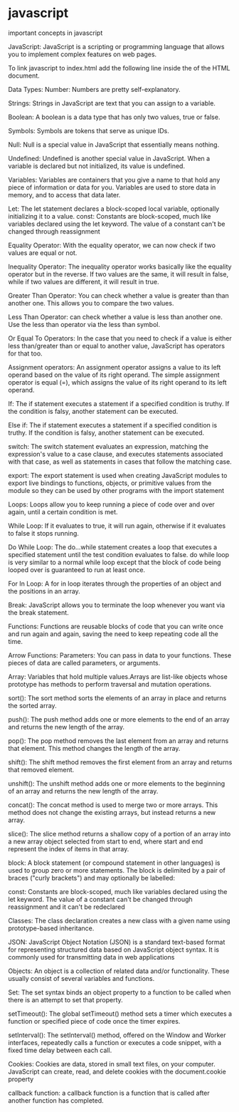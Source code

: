 # javascript
important concepts in javascript 

JavaScript: JavaScript is a scripting or programming language that allows you to implement complex features on web pages.

To link javascript to index.html add the following line inside the <body> of the HTML document.
<script src="main.js"></script>

Data Types:
Number: Numbers are pretty self-explanatory. 

Strings: Strings in JavaScript are text that you can assign to a variable. 

Boolean: A boolean is a data type that has only two values, true or false. 

Symbols: Symbols are tokens that serve as unique IDs.

Null: Null is a special value in JavaScript that essentially means nothing. 

Undefined: Undefined is another special value in JavaScript. When a variable is declared but not initialized, its value is undefined.

Variables: Variables are containers that you give a name to that hold any piece of information or data for you. Variables are used to store data in memory, and to access that data later.

Let: The let statement declares a block-scoped local variable, optionally initializing it to a value.
const: Constants are block-scoped, much like variables declared using the let keyword. The value of a constant can't be changed through reassignment

Equality Operator: With the equality operator, we can now check if two values are equal or not.

Inequality Operator: The inequality operator works basically like the equality operator but in the reverse. If two values are the same, it will result in false, while if two values are different, it will result in true.

Greater Than Operator: You can check whether a value is greater than than another one. This allows you to compare the two values.

Less Than Operator:  can check whether a value is less than another one. Use the less than operator via the less than symbol.

Or Equal To Operators: In the case that you need to check if a value is either less than/greater than or equal to another value, JavaScript has operators for that too.

Assignment operators: An assignment operator assigns a value to its left operand based on the value of its right operand. The simple assignment operator is equal (=), which assigns the value of its right operand to its left operand. 

If: The if statement executes a statement if a specified condition is truthy. If the condition is falsy, another statement can be executed. 

Else if: The if statement executes a statement if a specified condition is truthy. If the condition is falsy, another statement can be executed. 

switch: The switch statement evaluates an expression, matching the expression's value to a case clause, and executes statements associated with that case, as well as statements in cases that follow the matching case. 

export: The export statement is used when creating JavaScript modules to export live bindings to functions, objects, or primitive values from the module so they can be used by other programs with the import statement

Loops: Loops allow you to keep running a piece of code over and over again, until a certain condition is met.
 
While Loop: If it evaluates to true, it will run again, otherwise if it evaluates to false it stops running.

Do While Loop: The do...while statement creates a loop that executes a specified statement until the test condition evaluates to false. do while loop is very similar to a normal while loop except that the block of code being looped over is guaranteed to run at least once.

For In Loop: A for in loop iterates through the properties of an object and the positions in an array.

Break: JavaScript allows you to terminate the loop whenever you want via the break statement.

Functions: Functions are reusable blocks of code that you can write once and run again and again, saving the need to keep repeating code all the time.

Arrow Functions:
Parameters: You can pass in data to your functions. These pieces of data are called parameters, or arguments.

Array: Variables that hold multiple values.Arrays are list-like objects whose prototype has methods to perform traversal and mutation operations. 

sort(): The sort method sorts the elements of an array in place and returns the sorted array.

push(): The push method adds one or more elements to the end of an array and returns the new length of the array. 

pop(): The pop method removes the last element from an array and returns that element. This method changes the length of the array. 
 
shift(): The shift method removes the first element from an array and returns that removed element.
 
unshift(): The unshift method adds one or more elements to the beginning of an array and returns the new length of the array. 

concat(): The concat method is used to merge two or more arrays. This method does not change the existing arrays, but instead returns a new array. 
 
slice(): The slice method returns a shallow copy of a portion of an array into a new array object selected from start to end, where start and end represent the index of items in that array.

block: A block statement (or compound statement in other languages) is used to group zero or more statements. The block is delimited by a pair of braces ("curly brackets") and may optionally be labelled:

const: Constants are block-scoped, much like variables declared using the let keyword. The value of a constant can't be changed through reassignment and it can't be redeclared 

Classes: The class declaration creates a new class with a given name using prototype-based inheritance. 

JSON: JavaScript Object Notation (JSON) is a standard text-based format for representing structured data based on JavaScript object syntax. It is commonly used for transmitting data in web applications  
 
Objects: An object is a collection of related data and/or functionality. These usually consist of several variables and functions.

Set: The set syntax binds an object property to a function to be called when there is an attempt to set that property. 

setTimeout(): The global setTimeout() method sets a timer which executes a function or specified piece of code once the timer expires.

setInterval(): The setInterval() method, offered on the Window and Worker interfaces, repeatedly calls a function or executes a code snippet, with a fixed time delay between each call. 

Cookies: Cookies are data, stored in small text files, on your computer. JavaScript can create, read, and delete cookies with the document.cookie property

callback function: a callback function is a function that is called after another function has completed.
